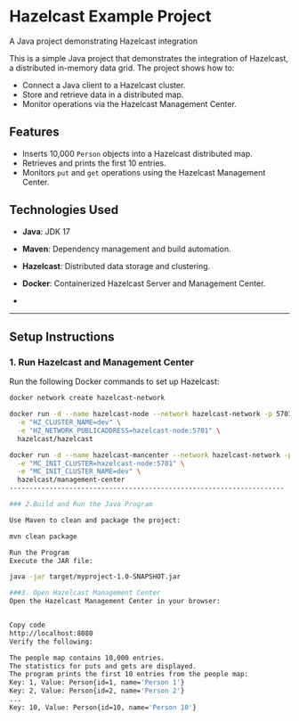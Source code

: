 # Hazelcast Example Project


A Java project demonstrating Hazelcast integration



This is a simple Java project that demonstrates the integration of Hazelcast, a distributed in-memory data grid. The project shows how to:
- Connect a Java client to a Hazelcast cluster.
- Store and retrieve data in a distributed map.
- Monitor operations via the Hazelcast Management Center.

## Features
- Inserts 10,000 `Person` objects into a Hazelcast distributed map.
- Retrieves and prints the first 10 entries.
- Monitors `put` and `get` operations using the Hazelcast Management Center.

## Technologies Used
- **Java**: JDK 17
- **Maven**: Dependency management and build automation.
- **Hazelcast**: Distributed data storage and clustering.
- **Docker**: Containerized Hazelcast Server and Management Center.

- 
------------------------------------------------------------

## Setup Instructions

### 1. Run Hazelcast and Management Center
Run the following Docker commands to set up Hazelcast:
```bash
docker network create hazelcast-network

docker run -d --name hazelcast-node --network hazelcast-network -p 5701:5701 \
  -e "HZ_CLUSTER_NAME=dev" \
  -e "HZ_NETWORK_PUBLICADDRESS=hazelcast-node:5701" \
  hazelcast/hazelcast

docker run -d --name hazelcast-mancenter --network hazelcast-network -p 8080:8080 \
  -e "MC_INIT_CLUSTER=hazelcast-node:5701" \
  -e "MC_INIT_CLUSTER_NAME=dev" \
  hazelcast/management-center
---------------------------------------------------------------------

### 2.Build and Run the Java Program

Use Maven to clean and package the project:

mvn clean package

Run the Program
Execute the JAR file:

java -jar target/myproject-1.0-SNAPSHOT.jar

###3. Open Hazelcast Management Center
Open the Hazelcast Management Center in your browser:


Copy code
http://localhost:8080
Verify the following:

The people map contains 10,000 entries.
The statistics for puts and gets are displayed.
The program prints the first 10 entries from the people map:
Key: 1, Value: Person{id=1, name='Person 1'}
Key: 2, Value: Person{id=2, name='Person 2'}
...
Key: 10, Value: Person{id=10, name='Person 10'}

